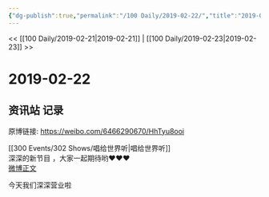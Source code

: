 ```yaml
---
{"dg-publish":true,"permalink":"/100 Daily/2019-02-22/","title":"2019-02-22","created":"2022-12-22T14:28:11.000+08:00","updated":"2023-01-09T17:24:43.693+08:00"}
---
```



<< [[100 Daily/2019-02-21\|2019-02-21]] | [[100 Daily/2019-02-23\|2019-02-23]] >>

# 2019-02-22

## 资讯站 记录

原博链接: https://weibo.com/6466290670/HhTyu8ooi

[[300 Events/302 Shows/唱给世界听\|唱给世界听]]  
深深的新节目 ，大家一起期待哟❤️❤️❤️  
[微博正文](https://weibo.com/detail/4342575651955247)

今天我们深深营业啦  
[](https://weibo.com/detail/4342646137277449)
